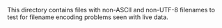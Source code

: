 This directory contains files with non-ASCII and non-UTF-8 filenames
to test for filename encoding problems seen with live data.